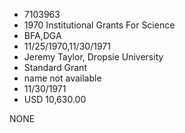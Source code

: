 * 7103963
* 1970 Institutional Grants For Science
* BFA,DGA
* 11/25/1970,11/30/1971
* Jeremy Taylor, Dropsie University
* Standard Grant
*   name not available
* 11/30/1971
* USD 10,630.00

NONE
